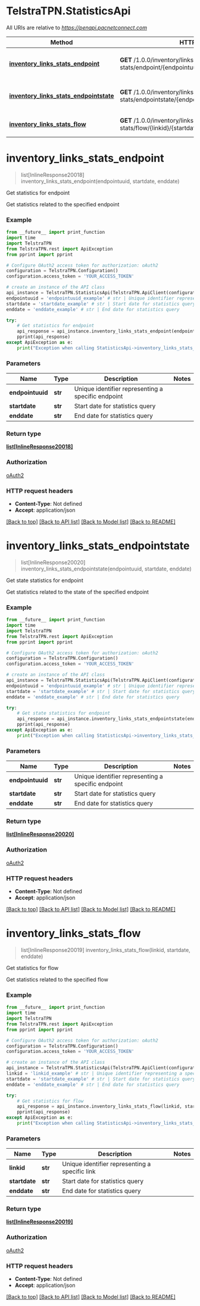 # TelstraTPN.StatisticsApi

All URIs are relative to *https://penapi.pacnetconnect.com*

Method | HTTP request | Description
------------- | ------------- | -------------
[**inventory_links_stats_endpoint**](StatisticsApi.md#inventory_links_stats_endpoint) | **GET** /1.0.0/inventory/links-stats/endpoint/{endpointuuid}/{startdate}/{enddate} | Get statistics for endpoint
[**inventory_links_stats_endpointstate**](StatisticsApi.md#inventory_links_stats_endpointstate) | **GET** /1.0.0/inventory/links-stats/endpointstate/{endpointuuid}/{startdate}/{enddate} | Get state statistics for endpoint
[**inventory_links_stats_flow**](StatisticsApi.md#inventory_links_stats_flow) | **GET** /1.0.0/inventory/links-stats/flow/{linkid}/{startdate}/{enddate} | Get statistics for flow


# **inventory_links_stats_endpoint**
> list[InlineResponse20018] inventory_links_stats_endpoint(endpointuuid, startdate, enddate)

Get statistics for endpoint

Get statistics related to the specified endpoint

### Example
```python
from __future__ import print_function
import time
import TelstraTPN
from TelstraTPN.rest import ApiException
from pprint import pprint

# Configure OAuth2 access token for authorization: oAuth2
configuration = TelstraTPN.Configuration()
configuration.access_token = 'YOUR_ACCESS_TOKEN'

# create an instance of the API class
api_instance = TelstraTPN.StatisticsApi(TelstraTPN.ApiClient(configuration))
endpointuuid = 'endpointuuid_example' # str | Unique identifier representing a specific endpoint
startdate = 'startdate_example' # str | Start date for statistics query
enddate = 'enddate_example' # str | End date for statistics query

try:
    # Get statistics for endpoint
    api_response = api_instance.inventory_links_stats_endpoint(endpointuuid, startdate, enddate)
    pprint(api_response)
except ApiException as e:
    print("Exception when calling StatisticsApi->inventory_links_stats_endpoint: %s\n" % e)
```

### Parameters

Name | Type | Description  | Notes
------------- | ------------- | ------------- | -------------
 **endpointuuid** | **str**| Unique identifier representing a specific endpoint | 
 **startdate** | **str**| Start date for statistics query | 
 **enddate** | **str**| End date for statistics query | 

### Return type

[**list[InlineResponse20018]**](InlineResponse20018.md)

### Authorization

[oAuth2](../README.md#oAuth2)

### HTTP request headers

 - **Content-Type**: Not defined
 - **Accept**: application/json

[[Back to top]](#) [[Back to API list]](../README.md#documentation-for-api-endpoints) [[Back to Model list]](../README.md#documentation-for-models) [[Back to README]](../README.md)

# **inventory_links_stats_endpointstate**
> list[InlineResponse20020] inventory_links_stats_endpointstate(endpointuuid, startdate, enddate)

Get state statistics for endpoint

Get statistics related to the state of the specified endpoint

### Example
```python
from __future__ import print_function
import time
import TelstraTPN
from TelstraTPN.rest import ApiException
from pprint import pprint

# Configure OAuth2 access token for authorization: oAuth2
configuration = TelstraTPN.Configuration()
configuration.access_token = 'YOUR_ACCESS_TOKEN'

# create an instance of the API class
api_instance = TelstraTPN.StatisticsApi(TelstraTPN.ApiClient(configuration))
endpointuuid = 'endpointuuid_example' # str | Unique identifier representing a specific endpoint
startdate = 'startdate_example' # str | Start date for statistics query
enddate = 'enddate_example' # str | End date for statistics query

try:
    # Get state statistics for endpoint
    api_response = api_instance.inventory_links_stats_endpointstate(endpointuuid, startdate, enddate)
    pprint(api_response)
except ApiException as e:
    print("Exception when calling StatisticsApi->inventory_links_stats_endpointstate: %s\n" % e)
```

### Parameters

Name | Type | Description  | Notes
------------- | ------------- | ------------- | -------------
 **endpointuuid** | **str**| Unique identifier representing a specific endpoint | 
 **startdate** | **str**| Start date for statistics query | 
 **enddate** | **str**| End date for statistics query | 

### Return type

[**list[InlineResponse20020]**](InlineResponse20020.md)

### Authorization

[oAuth2](../README.md#oAuth2)

### HTTP request headers

 - **Content-Type**: Not defined
 - **Accept**: application/json

[[Back to top]](#) [[Back to API list]](../README.md#documentation-for-api-endpoints) [[Back to Model list]](../README.md#documentation-for-models) [[Back to README]](../README.md)

# **inventory_links_stats_flow**
> list[InlineResponse20019] inventory_links_stats_flow(linkid, startdate, enddate)

Get statistics for flow

Get statistics related to the specified flow

### Example
```python
from __future__ import print_function
import time
import TelstraTPN
from TelstraTPN.rest import ApiException
from pprint import pprint

# Configure OAuth2 access token for authorization: oAuth2
configuration = TelstraTPN.Configuration()
configuration.access_token = 'YOUR_ACCESS_TOKEN'

# create an instance of the API class
api_instance = TelstraTPN.StatisticsApi(TelstraTPN.ApiClient(configuration))
linkid = 'linkid_example' # str | Unique identifier representing a specific link
startdate = 'startdate_example' # str | Start date for statistics query
enddate = 'enddate_example' # str | End date for statistics query

try:
    # Get statistics for flow
    api_response = api_instance.inventory_links_stats_flow(linkid, startdate, enddate)
    pprint(api_response)
except ApiException as e:
    print("Exception when calling StatisticsApi->inventory_links_stats_flow: %s\n" % e)
```

### Parameters

Name | Type | Description  | Notes
------------- | ------------- | ------------- | -------------
 **linkid** | **str**| Unique identifier representing a specific link | 
 **startdate** | **str**| Start date for statistics query | 
 **enddate** | **str**| End date for statistics query | 

### Return type

[**list[InlineResponse20019]**](InlineResponse20019.md)

### Authorization

[oAuth2](../README.md#oAuth2)

### HTTP request headers

 - **Content-Type**: Not defined
 - **Accept**: application/json

[[Back to top]](#) [[Back to API list]](../README.md#documentation-for-api-endpoints) [[Back to Model list]](../README.md#documentation-for-models) [[Back to README]](../README.md)


